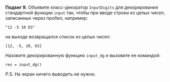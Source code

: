 **Подвиг 9.** Объявите класс-декоратор `InputDigits` для декорирования стандартной функции `input` так,
чтобы при вводе строки из целых чисел, записанных через пробел, например:

`"12 -5 10 83"`

на выходе возвращался список из целых чисел:

`[12, -5, 10, 83]`

Назовите декорированную функцию `input_dg` и вызовите ее командой:

`res = input_dg()`

P.S. На экран ничего выводить не нужно.